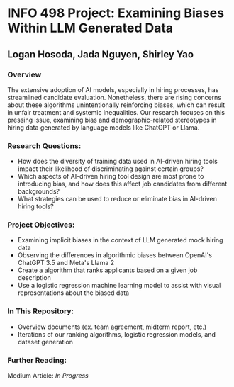 # INFO 498 Project: Examining Biases Within LLM Generated Data
## Logan Hosoda, Jada Nguyen, Shirley Yao

### Overview
The extensive adoption of AI models, especially in hiring processes, has streamlined candidate evaluation. Nonetheless, there are rising concerns about these algorithms unintentionally reinforcing biases, which can result in unfair treatment and systemic inequalities. Our research focuses on this pressing issue, examining bias and demographic-related stereotypes in hiring data generated by language models like ChatGPT or Llama. 

### Research Questions:
- How does the diversity of training data used in AI-driven hiring tools impact their likelihood of discriminating against certain groups?
- Which aspects of AI-driven hiring tool design are most prone to introducing bias, and how does this affect job candidates from different backgrounds?
- What strategies can be used to reduce or eliminate bias in AI-driven hiring tools?

### Project Objectives: 
- Examining implicit biases in the context of LLM generated mock hiring data
- Observing the differences in algorithmic biases between OpenAI's ChatGPT 3.5 and Meta's Llama 2
- Create a algorithm that ranks applicants based on a given job description
- Use a logistic regression machine learning model to assist with visual representations about the biased data

### In This Repository:
- Overview documents (ex. team agreement, midterm report, etc.)
- Iterations of our ranking algorithms, logistic regression models, and dataset generation

### Further Reading:
Medium Article: _In Progress_

